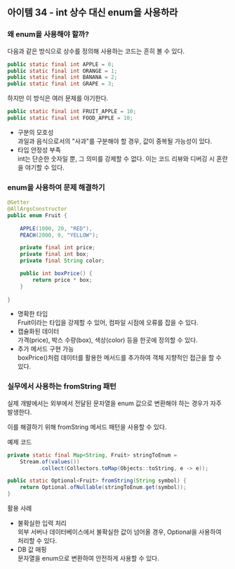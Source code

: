 ## 아이템 34 - int 상수 대신 enum을 사용하라

### 왜 enum을 사용해야 할까?

다음과 같은 방식으로 상수를 정의해 사용하는 코드는 흔히 볼 수 있다.

```java
public static final int APPLE = 0;
public static final int ORANGE = 1;
public static final int BANANA = 2;
public static final int GRAPE = 3;
```

하지만 이 방식은 여러 문제를 야기한다.

```java
public static final int FRUIT_APPLE = 10;
public static final int FOOD_APPLE = 10;
```

-   구분의 모호성  
    과일과 음식으로서의 "사과"를 구분해야 할 경우, 값이 중복될 가능성이 있다.
-   타입 안정성 부족  
    int는 단순한 숫자일 뿐, 그 의미를 강제할 수 없다. 이는 코드 리뷰와 디버깅 시 혼란을 야기할 수 있다.

### enum을 사용하여 문제 해결하기

```java
@Getter
@AllArgsConstructor
public enum Fruit {
    
    APPLE(1000, 20, "RED"),
    PEACH(2000, 9, "YELLOW");

    private final int price;
    private final int box;
    private final String color;

    public int boxPrice() {
        return price * box;
    }
    
}
```

-   명확한 타입  
    Fruit이라는 타입을 강제할 수 있어, 컴파일 시점에 오류를 잡을 수 있다.
-   캡슐화된 데이터  
    가격(price), 박스 수량(box), 색상(color) 등을 한곳에 정의할 수 있다.
-   추가 메서드 구현 가능  
    boxPrice()처럼 데이터를 활용한 메서드를 추가하여 객체 지향적인 접근을 할 수 있다.

### 실무에서 사용하는 fromString 패턴

실제 개발에서는 외부에서 전달된 문자열을 enum 값으로 변환해야 하는 경우가 자주 발생한다.

이를 해결하기 위해 fromString 메서드 패턴을 사용할 수 있다.

예제 코드

```java
private static final Map<String, Fruit> stringToEnum = 
    Stream.of(values())
          .collect(Collectors.toMap(Objects::toString, e -> e));

public static Optional<Fruit> fromString(String symbol) {
    return Optional.ofNullable(stringToEnum.get(symbol));
}
```

활용 사례

-   불확실한 입력 처리  
    외부 서버나 데이터베이스에서 불확실한 값이 넘어올 경우, Optional을 사용하여 처리할 수 있다.
-   DB 값 매핑  
    문자열을 enum으로 변환하여 안전하게 사용할 수 있다.